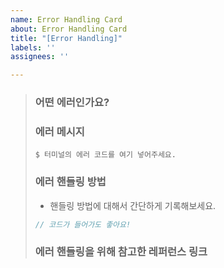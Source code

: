 ```yaml
---
name: Error Handling Card
about: Error Handling Card
title: "[Error Handling]"
labels: ''
assignees: ''

---
```


> ### 어떤 에러인가요?
> 
> ### 에러 메시지
> ```shell
> $ 터미널의 에러 코드를 여기 넣어주세요.
> ```
> 
> ### 에러 핸들링 방법
> * 핸들링 방법에 대해서 간단하게 기록해보세요.
> 
> ```js
> // 코드가 들어가도 좋아요!
> ```
> 
> ### 에러 핸들링을 위해 참고한 레퍼런스 링크
>
